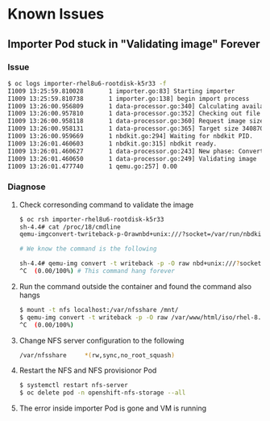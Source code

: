 # Known Issues

## Importer Pod stuck in "Validating image" Forever

### Issue

~~~bash
$ oc logs importer-rhel8u6-rootdisk-k5r33 -f
I1009 13:25:59.810028       1 importer.go:83] Starting importer
I1009 13:25:59.810738       1 importer.go:138] begin import process
I1009 13:26:00.956809       1 data-processor.go:340] Calculating available size
I1009 13:26:00.957810       1 data-processor.go:352] Checking out file system volume size.
I1009 13:26:00.958118       1 data-processor.go:360] Request image size not empty.
I1009 13:26:00.958131       1 data-processor.go:365] Target size 34087042032.
I1009 13:26:00.959669       1 nbdkit.go:294] Waiting for nbdkit PID.
I1009 13:26:01.460603       1 nbdkit.go:315] nbdkit ready.
I1009 13:26:01.460627       1 data-processor.go:243] New phase: Convert
I1009 13:26:01.460650       1 data-processor.go:249] Validating image
I1009 13:26:01.477740       1 qemu.go:257] 0.00
~~~

### Diagnose

1. Check corresonding command to validate the image

    ~~~bash
    $ oc rsh importer-rhel8u6-rootdisk-k5r33
    sh-4.4# cat /proc/18/cmdline
    qemu-imgconvert-twriteback-p-Orawnbd+unix:///?socket=/var/run/nbdkit.sock/data/disk.imgsh-4.4#

    # We know the command is the following

    sh-4.4# qemu-img convert -t writeback -p -O raw nbd+unix:///?socket=/var/run/nbdkit.sock /data/disk.img
    ^C  (0.00/100%) # This command hang forever
    ~~~

2. Run the command outside the container and found the command also hangs

    ~~~bash
    $ mount -t nfs localhost:/var/nfsshare /mnt/
    $ qemu-img convert -t writeback -p -O raw /var/www/html/iso/rhel-8.6-kvm.qcow2 /mnt/4.img
    ^C  (0.00/100%)
    ~~~

3. Change NFS server configuration to the following

    ~~~bash
    /var/nfsshare     *(rw,sync,no_root_squash)
    ~~~

4. Restart the NFS and NFS provisionor Pod

    ~~~bash
    $ systemctl restart nfs-server
    $ oc delete pod -n openshift-nfs-storage --all
    ~~~

5. The error inside importer Pod is gone and VM is running
